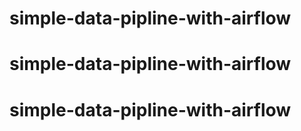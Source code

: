 # simple-data-pipline-with-airflow
# simple-data-pipline-with-airflow
# simple-data-pipline-with-airflow
